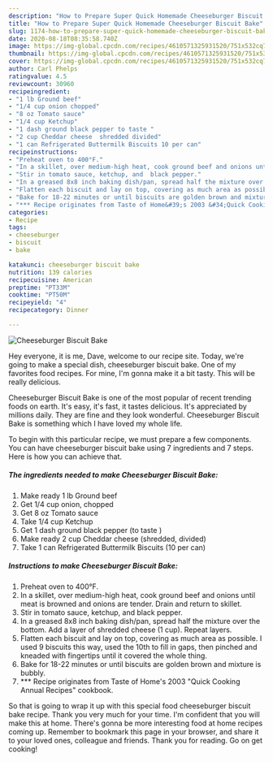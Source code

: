 ```yaml
---
description: "How to Prepare Super Quick Homemade Cheeseburger Biscuit Bake"
title: "How to Prepare Super Quick Homemade Cheeseburger Biscuit Bake"
slug: 1174-how-to-prepare-super-quick-homemade-cheeseburger-biscuit-bake
date: 2020-08-18T08:35:58.740Z
image: https://img-global.cpcdn.com/recipes/4610571325931520/751x532cq70/cheeseburger-biscuit-bake-recipe-main-photo.jpg
thumbnail: https://img-global.cpcdn.com/recipes/4610571325931520/751x532cq70/cheeseburger-biscuit-bake-recipe-main-photo.jpg
cover: https://img-global.cpcdn.com/recipes/4610571325931520/751x532cq70/cheeseburger-biscuit-bake-recipe-main-photo.jpg
author: Carl Phelps
ratingvalue: 4.5
reviewcount: 30960
recipeingredient:
- "1 lb Ground beef"
- "1/4 cup onion chopped"
- "8 oz Tomato sauce"
- "1/4 cup Ketchup"
- "1 dash ground black pepper to taste "
- "2 cup Cheddar cheese  shredded divided"
- "1 can Refrigerated Buttermilk Biscuits 10 per can"
recipeinstructions:
- "Preheat oven to 400°F."
- "In a skillet, over medium-high heat, cook ground beef and onions until meat is browned and onions are tender. Drain and return to skillet."
- "Stir in tomato sauce, ketchup, and  black pepper."
- "In a greased 8x8 inch baking dish/pan, spread half the mixture over the bottom. Add a layer of shredded cheese (1 cup). Repeat layers."
- "Flatten each biscuit and lay on top, covering as much area as possible. I used 9 biscuits this way, used the 10th to fill in gaps, then pinched and kneaded with fingertips until it covered the whole thing."
- "Bake for 18-22 minutes or until biscuits are golden brown and mixture is bubbly."
- "*** Recipe originates from Taste of Home&#39;s 2003 &#34;Quick Cooking Annual Recipes&#34; cookbook."
categories:
- Recipe
tags:
- cheeseburger
- biscuit
- bake

katakunci: cheeseburger biscuit bake 
nutrition: 139 calories
recipecuisine: American
preptime: "PT33M"
cooktime: "PT50M"
recipeyield: "4"
recipecategory: Dinner

---
```



![Cheeseburger Biscuit Bake](https://img-global.cpcdn.com/recipes/4610571325931520/751x532cq70/cheeseburger-biscuit-bake-recipe-main-photo.jpg)

Hey everyone, it is me, Dave, welcome to our recipe site. Today, we're going to make a special dish, cheeseburger biscuit bake. One of my favorites food recipes. For mine, I'm gonna make it a bit tasty. This will be really delicious.

Cheeseburger Biscuit Bake is one of the most popular of recent trending foods on earth. It's easy, it's fast, it tastes delicious. It's appreciated by millions daily. They are fine and they look wonderful. Cheeseburger Biscuit Bake is something which I have loved my whole life.




To begin with this particular recipe, we must prepare a few components. You can have cheeseburger biscuit bake using 7 ingredients and 7 steps. Here is how you can achieve that.

<!--inarticleads1-->

##### The ingredients needed to make Cheeseburger Biscuit Bake:

1. Make ready 1 lb Ground beef
1. Get 1/4 cup onion, chopped
1. Get 8 oz Tomato sauce
1. Take 1/4 cup Ketchup
1. Get 1 dash ground black pepper (to taste )
1. Make ready 2 cup Cheddar cheese  (shredded, divided)
1. Take 1 can Refrigerated Buttermilk Biscuits (10 per can)




<!--inarticleads2-->

##### Instructions to make Cheeseburger Biscuit Bake:

1. Preheat oven to 400°F.
1. In a skillet, over medium-high heat, cook ground beef and onions until meat is browned and onions are tender. Drain and return to skillet.
1. Stir in tomato sauce, ketchup, and  black pepper.
1. In a greased 8x8 inch baking dish/pan, spread half the mixture over the bottom. Add a layer of shredded cheese (1 cup). Repeat layers.
1. Flatten each biscuit and lay on top, covering as much area as possible. I used 9 biscuits this way, used the 10th to fill in gaps, then pinched and kneaded with fingertips until it covered the whole thing.
1. Bake for 18-22 minutes or until biscuits are golden brown and mixture is bubbly.
1. *** Recipe originates from Taste of Home&#39;s 2003 &#34;Quick Cooking Annual Recipes&#34; cookbook.




So that is going to wrap it up with this special food cheeseburger biscuit bake recipe. Thank you very much for your time. I'm confident that you will make this at home. There's gonna be more interesting food at home recipes coming up. Remember to bookmark this page in your browser, and share it to your loved ones, colleague and friends. Thank you for reading. Go on get cooking!
